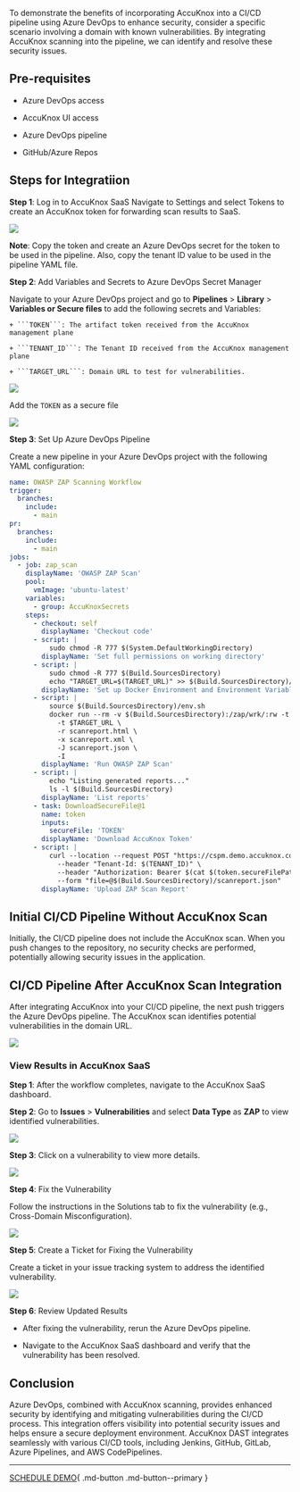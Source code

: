 To demonstrate the benefits of incorporating AccuKnox into a CI/CD pipeline using Azure DevOps to enhance security, consider a specific scenario involving a domain with known vulnerabilities. By integrating AccuKnox scanning into the pipeline, we can identify and resolve these security issues.

## **Pre-requisites**

- Azure DevOps access

- AccuKnox UI access

- Azure DevOps pipeline

- GitHub/Azure Repos

## **Steps for Integratiion**

**Step 1**: Log in to AccuKnox SaaS
Navigate to Settings and select Tokens to create an AccuKnox token for forwarding scan results to SaaS.

![](images/azure-devops/dast-gen-token.png)

**Note**: Copy the token and create an Azure DevOps secret for the token to be used in the pipeline. Also, copy the tenant ID value to be used in the pipeline YAML file.

**Step 2**: Add Variables and Secrets to Azure DevOps Secret Manager

Navigate to your Azure DevOps project and go to **Pipelines** > **Library** > **Variables or Secure files** to add the following secrets and Variables:

    + ```TOKEN```: The artifact token received from the AccuKnox management plane 

    + ```TENANT_ID```: The Tenant ID received from the AccuKnox management plane 

    + ```TARGET_URL```: Domain URL to test for vulnerabilities.

![](images/azure-devops/dast-vars.png)
 
Add the ```TOKEN``` as a secure file

![](images/azure-devops/dast-token.png)
 
**Step 3**: Set Up Azure DevOps Pipeline

Create a new pipeline in your Azure DevOps project with the following YAML configuration:

```yaml
name: OWASP ZAP Scanning Workflow
trigger:
  branches:
    include:
      - main
pr:
  branches:
    include:
      - main
jobs:
  - job: zap_scan
    displayName: 'OWASP ZAP Scan'
    pool:
      vmImage: 'ubuntu-latest'
    variables:
      - group: AccuKnoxSecrets
    steps:
      - checkout: self
        displayName: 'Checkout code'
      - script: |
          sudo chmod -R 777 $(System.DefaultWorkingDirectory)
        displayName: 'Set full permissions on working directory'
      - script: |
          sudo chmod -R 777 $(Build.SourcesDirectory)
          echo "TARGET_URL=$(TARGET_URL)" >> $(Build.SourcesDirectory)/env.sh
        displayName: 'Set up Docker Environment and Environment Variables'
      - script: |
          source $(Build.SourcesDirectory)/env.sh
          docker run --rm -v $(Build.SourcesDirectory):/zap/wrk/:rw -t zaproxy/zap-stable zap-baseline.py \
            -t $TARGET_URL \
            -r scanreport.html \
            -x scanreport.xml \
            -J scanreport.json \
            -I
        displayName: 'Run OWASP ZAP Scan'
      - script: |
          echo "Listing generated reports..."
          ls -l $(Build.SourcesDirectory)
        displayName: 'List reports'
      - task: DownloadSecureFile@1
        name: token
        inputs:
          secureFile: 'TOKEN'
        displayName: 'Download AccuKnox Token'
      - script: |
          curl --location --request POST "https://cspm.demo.accuknox.com/api/v1/artifact/?tenant_id=$(TENANT_ID)&data_type=ZAP&save_to_s3=false" \
            --header "Tenant-Id: $(TENANT_ID)" \
            --header "Authorization: Bearer $(cat $(token.secureFilePath))" \
            --form "file=@$(Build.SourcesDirectory)/scanreport.json"
        displayName: 'Upload ZAP Scan Report'
```

## **Initial CI/CD Pipeline Without AccuKnox Scan**

Initially, the CI/CD pipeline does not include the AccuKnox scan. When you push changes to the repository, no security checks are performed, potentially allowing security issues in the application.

## **CI/CD Pipeline After AccuKnox Scan Integration**

After integrating AccuKnox into your CI/CD pipeline, the next push triggers the Azure DevOps pipeline. The AccuKnox scan identifies potential vulnerabilities in the domain URL.

![](images/azure-devops/dast-scan.png)
 
### **View Results in AccuKnox SaaS**

**Step 1**: After the workflow completes, navigate to the AccuKnox SaaS dashboard.

**Step 2**: Go to **Issues** > **Vulnerabilities** and select **Data Type** as **ZAP** to view identified vulnerabilities.

![](images/azure-devops/dast-results.png)

**Step 3**: Click on a vulnerability to view more details.

![](images/azure-devops/dast-misconf.png)
 
**Step 4**: Fix the Vulnerability

Follow the instructions in the Solutions tab to fix the vulnerability (e.g., Cross-Domain Misconfiguration).

![](images/azure-devops/dast-sol.png)
 
**Step 5**: Create a Ticket for Fixing the Vulnerability

Create a ticket in your issue tracking system to address the identified vulnerability.

![](images/azure-devops/dast-ticket.png)
 
**Step 6**: Review Updated Results

- After fixing the vulnerability, rerun the Azure DevOps pipeline.

- Navigate to the AccuKnox SaaS dashboard and verify that the vulnerability has been resolved.

## **Conclusion**

Azure DevOps, combined with AccuKnox scanning, provides enhanced security by identifying and mitigating vulnerabilities during the CI/CD process. This integration offers visibility into potential security issues and helps ensure a secure deployment environment. AccuKnox DAST integrates seamlessly with various CI/CD tools, including Jenkins, GitHub, GitLab, Azure Pipelines, and AWS CodePipelines.

- - -
[SCHEDULE DEMO](https://www.accuknox.com/contact-us){ .md-button .md-button--primary }